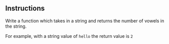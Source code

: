 ## Instructions

Write a function which takes in a string and returns the number of vowels in the string.

For example, with a string value of `hello` the return value is `2`
